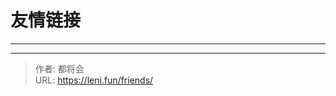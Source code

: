 # 友情链接


<!-- When you set data `friends.yml` in `yourProject/data/` directory, it will be automatically loaded here. -->

---

<!-- You can define additional content below for this page. -->


---

> 作者: 都将会  
> URL: https://leni.fun/friends/  

